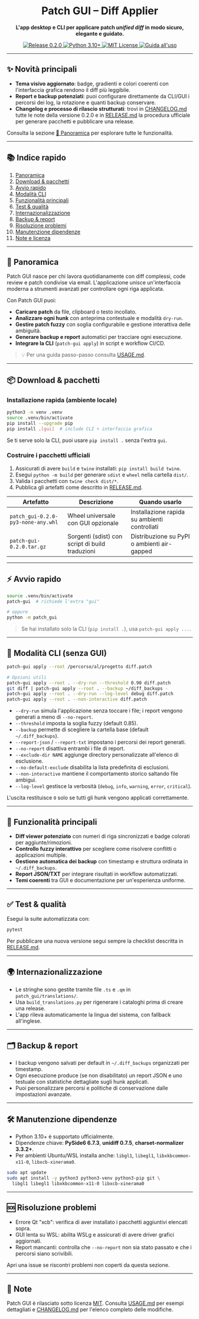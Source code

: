 <h1 align="center">Patch GUI – Diff Applier</h1>

<p align="center">
  <strong>L'app desktop e CLI per applicare patch <em>unified diff</em> in modo sicuro, elegante e guidato.</strong>
</p>

<p align="center">
  <a href="CHANGELOG.md">
    <img src="https://img.shields.io/badge/release-v0.2.0-0984e3?logo=semantic-release&logoColor=white" alt="Release 0.2.0" />
  </a>
  <a href="https://www.python.org/">
    <img src="https://img.shields.io/badge/python-3.10%2B-3776ab?logo=python&logoColor=white" alt="Python 3.10+" />
  </a>
  <a href="LICENSE">
    <img src="https://img.shields.io/badge/license-MIT-00b894" alt="MIT License" />
  </a>
  <a href="USAGE.md">
    <img src="https://img.shields.io/badge/docs-uso%20avanzato-6c5ce7" alt="Guida all'uso" />
  </a>
</p>

---

## ✨ Novità principali

- **Tema visivo aggiornato**: badge, gradienti e colori coerenti con l'interfaccia grafica rendono il diff più leggibile.
- **Report e backup potenziati**: puoi configurare direttamente da CLI/GUI i percorsi dei log, la rotazione e quanti backup conservare.
- **Changelog e processo di rilascio strutturati**: trovi in [CHANGELOG.md](CHANGELOG.md) tutte le note della versione 0.2.0 e in [RELEASE.md](RELEASE.md) la procedura ufficiale per generare pacchetti e pubblicare una release.

Consulta la sezione [🚀 Panoramica](#-panoramica) per esplorare tutte le funzionalità.

---

## 📚 Indice rapido

1. [Panoramica](#-panoramica)
2. [Download & pacchetti](#-download--pacchetti)
3. [Avvio rapido](#-avvio-rapido)
4. [Modalità CLI](#-modalità-cli-senza-gui)
5. [Funzionalità principali](#-funzionalità-principali)
6. [Test & qualità](#-test--qualità)
7. [Internazionalizzazione](#-internazionalizzazione)
8. [Backup & report](#-backup--report)
9. [Risoluzione problemi](#-risoluzione-problemi)
10. [Manutenzione dipendenze](#-manutenzione-dipendenze)
11. [Note e licenza](#-note)

---

## 🚀 Panoramica

Patch GUI nasce per chi lavora quotidianamente con diff complessi, code review e patch condivise via email. L'applicazione unisce un'interfaccia moderna a strumenti avanzati per controllare ogni riga applicata.

Con Patch GUI puoi:

- **Caricare patch** da file, clipboard o testo incollato.
- **Analizzare ogni hunk** con anteprima contestuale e modalità `dry-run`.
- **Gestire patch fuzzy** con soglia configurabile e gestione interattiva delle ambiguità.
- **Generare backup e report** automatici per tracciare ogni esecuzione.
- **Integrare la CLI** (`patch-gui apply`) in script e workflow CI/CD.

> 💡 Per una guida passo-passo consulta [USAGE.md](USAGE.md).

---

## 📦 Download & pacchetti

### Installazione rapida (ambiente locale)

```bash
python3 -m venv .venv
source .venv/bin/activate
pip install --upgrade pip
pip install .[gui]  # include CLI + interfaccia grafica
```

Se ti serve solo la CLI, puoi usare `pip install .` senza l'extra `gui`.

### Costruire i pacchetti ufficiali

1. Assicurati di avere `build` e `twine` installati: `pip install build twine`.
2. Esegui `python -m build` per generare `sdist` e `wheel` nella cartella `dist/`.
3. Valida i pacchetti con `twine check dist/*`.
4. Pubblica gli artefatti come descritto in [RELEASE.md](RELEASE.md).

| Artefatto | Descrizione | Quando usarlo |
| --- | --- | --- |
| `patch_gui-0.2.0-py3-none-any.whl` | Wheel universale con GUI opzionale | Installazione rapida su ambienti controllati |
| `patch-gui-0.2.0.tar.gz` | Sorgenti (sdist) con script di build traduzioni | Distribuzione su PyPI o ambienti air-gapped |

---

## ⚡ Avvio rapido

```bash
source .venv/bin/activate
patch-gui  # richiede l'extra "gui"

# oppure
python -m patch_gui
```

> Se hai installato solo la CLI (`pip install .`), usa `patch-gui apply ...`.

---

## 🧾 Modalità CLI (senza GUI)

```bash
patch-gui apply --root /percorso/al/progetto diff.patch

# Opzioni utili
patch-gui apply --root . --dry-run --threshold 0.90 diff.patch
git diff | patch-gui apply --root . --backup ~/diff_backups -
patch-gui apply --root . --dry-run --log-level debug diff.patch
patch-gui apply --root . --non-interactive diff.patch
```

- `--dry-run` simula l'applicazione senza toccare i file; i report vengono generati a meno di `--no-report`.
- `--threshold` imposta la soglia fuzzy (default 0.85).
- `--backup` permette di scegliere la cartella base (default `~/.diff_backups`).
- `--report-json` / `--report-txt` impostano i percorsi dei report generati.
- `--no-report` disattiva entrambi i file di report.
- `--exclude-dir NAME` aggiunge directory personalizzate all'elenco di esclusione.
- `--no-default-exclude` disabilita la lista predefinita di esclusioni.
- `--non-interactive` mantiene il comportamento storico saltando file ambigui.
- `--log-level` gestisce la verbosità (`debug`, `info`, `warning`, `error`, `critical`).

L'uscita restituisce `0` solo se tutti gli hunk vengono applicati correttamente.

---

## 🧩 Funzionalità principali

- **Diff viewer potenziato** con numeri di riga sincronizzati e badge colorati per aggiunte/rimozioni.
- **Controllo fuzzy interattivo** per scegliere come risolvere conflitti o applicazioni multiple.
- **Gestione automatica dei backup** con timestamp e struttura ordinata in `~/.diff_backups`.
- **Report JSON/TXT** per integrare risultati in workflow automatizzati.
- **Temi coerenti** tra GUI e documentazione per un'esperienza uniforme.

---

## ✅ Test & qualità

Esegui la suite automatizzata con:

```bash
pytest
```

Per pubblicare una nuova versione segui sempre la checklist descritta in [RELEASE.md](RELEASE.md).

---

## 🌍 Internazionalizzazione

- Le stringhe sono gestite tramite file `.ts` e `.qm` in `patch_gui/translations/`.
- Usa `build_translations.py` per rigenerare i cataloghi prima di creare una release.
- L'app rileva automaticamente la lingua del sistema, con fallback all'inglese.

---

## 🗂️ Backup & report

- I backup vengono salvati per default in `~/.diff_backups` organizzati per timestamp.
- Ogni esecuzione produce (se non disabilitato) un report JSON e uno testuale con statistiche dettagliate sugli hunk applicati.
- Puoi personalizzare percorsi e politiche di conservazione dalle impostazioni avanzate.

---

## 🛠️ Manutenzione dipendenze

- Python 3.10+ è supportato ufficialmente.
- Dipendenze chiave: **PySide6 6.7.3**, **unidiff 0.7.5**, **charset-normalizer 3.3.2+**.
- Per ambienti Ubuntu/WSL installa anche: `libgl1`, `libegl1`, `libxkbcommon-x11-0`, `libxcb-xinerama0`.

```bash
sudo apt update
sudo apt install -y python3 python3-venv python3-pip git \
  libgl1 libegl1 libxkbcommon-x11-0 libxcb-xinerama0
```

---

## 🆘 Risoluzione problemi

- Errore Qt "xcb": verifica di aver installato i pacchetti aggiuntivi elencati sopra.
- GUI lenta su WSL: abilita WSLg e assicurati di avere driver grafici aggiornati.
- Report mancanti: controlla che `--no-report` non sia stato passato e che i percorsi siano scrivibili.

Apri una issue se riscontri problemi non coperti da questa sezione.

---

## 📄 Note

Patch GUI è rilasciato sotto licenza [MIT](LICENSE). Consulta [USAGE.md](USAGE.md) per esempi dettagliati e [CHANGELOG.md](CHANGELOG.md) per l'elenco completo delle modifiche.
